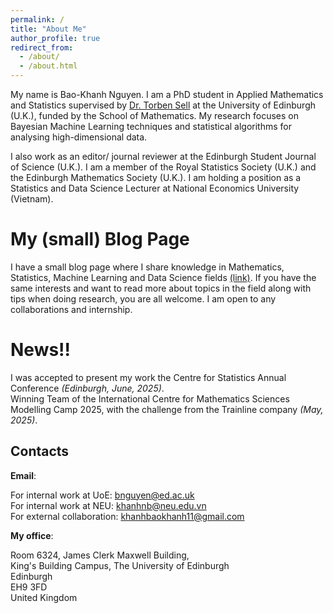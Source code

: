 ```yaml
---
permalink: /
title: "About Me"
author_profile: true
redirect_from: 
  - /about/
  - /about.html
---
```


My name is Bao-Khanh Nguyen. I am a PhD student in Applied Mathematics and Statistics supervised by [Dr. Torben Sell](https://webhomes.maths.ed.ac.uk/~tsell/) at the University of Edinburgh (U.K.), funded by the School of Mathematics. My research focuses on Bayesian Machine Learning techniques and statistical algorithms for analysing high-dimensional data. 

I also work as an editor/ journal reviewer at the Edinburgh Student Journal of Science (U.K.).  I am a member of the Royal Statistics Society (U.K.) and the Edinburgh Mathematics Society (U.K.). I am holding a position as a Statistics and Data Science Lecturer at National Economics University (Vietnam).  

My (small) Blog Page
======
I have a small blog page where I share knowledge in Mathematics, Statistics, Machine Learning and Data Science fields [(link)](https://sites.google.com/view/bao-khanh-nguyen/homepage). If you have the same interests and want to read more about topics in the field along with tips when doing research, you are all welcome. I am open to any collaborations and internship.

News!!
======
I was accepted to present my work the Centre for Statistics Annual Conference *(Edinburgh, June, 2025)*.  
Winning Team of the International Centre for Mathematics Sciences Modelling Camp 2025, with the challenge from the Trainline company *(May, 2025)*.

Contacts
------
**Email**: 

For internal work at UoE: bnguyen@ed.ac.uk  
For internal work at NEU: khanhnb@neu.edu.vn  
For external collaboration: khanhbaokhanh11@gmail.com

**My office**: 

Room 6324, James Clerk Maxwell Building,  
King's Building Campus, The University of Edinburgh  
Edinburgh  
EH9 3FD  
United Kingdom

